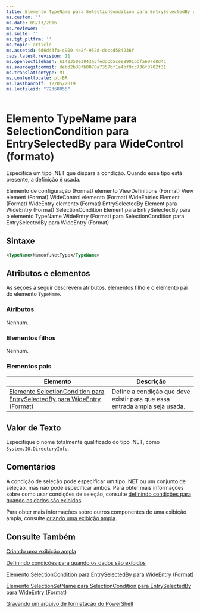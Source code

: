 ```yaml
---
title: Elemento TypeName para SelectionCondition para EntrySelectedBy para WideControl (Format) | Microsoft Docs
ms.custom: ''
ms.date: 09/13/2016
ms.reviewer: ''
ms.suite: ''
ms.tgt_pltfrm: ''
ms.topic: article
ms.assetid: 6d6d43fa-c900-4e2f-952d-deccd584236f
caps.latest.revision: 11
ms.openlocfilehash: 6142350e3843a5feddcb5cee8901bbfa607d8d4c
ms.sourcegitcommit: debd2b38fb8070a7357bf1a4bf9cc736f3702f31
ms.translationtype: MT
ms.contentlocale: pt-BR
ms.lasthandoff: 12/05/2019
ms.locfileid: "72368055"
---
```

# <a name="typename-element-for-selectioncondition-for-entryselectedby-for-widecontrol-format"></a>Elemento TypeName para SelectionCondition para EntrySelectedBy para WideControl (formato)

Especifica um tipo .NET que dispara a condição. Quando esse tipo está presente, a definição é usada.

Elemento de configuração (Format) elemento ViewDefinitions (Format) View element (Format) WideControl elemento (Format) WideEntries Element (Format) WideEntry elemento (Format) EntrySelectedBy Element para WideEntry (Format) SelectionCondition Element para EntrySelectedBy para o elemento TypeName WideEntry (Format) para SelectionCondition para EntrySelectedBy para WideEntry (Format)

## <a name="syntax"></a>Sintaxe

```xml
<TypeName>Nameof.NetType</TypeName>
```

## <a name="attributes-and-elements"></a>Atributos e elementos

As seções a seguir descrevem atributos, elementos filho e o elemento pai do elemento `TypeName`.

### <a name="attributes"></a>Atributos

Nenhum.

### <a name="child-elements"></a>Elementos filhos

Nenhum.

### <a name="parent-elements"></a>Elementos pais

|Elemento|Descrição|
|-------------|-----------------|
|[Elemento SelectionCondition para EntrySelectedBy para WideEntry (Format)](./selectioncondition-element-for-entryselectedby-for-widecontrol-format.md)|Define a condição que deve existir para que essa entrada ampla seja usada.|

## <a name="text-value"></a>Valor de Texto

Especifique o nome totalmente qualificado do tipo .NET, como `System.IO.DirectoryInfo`.

## <a name="remarks"></a>Comentários

A condição de seleção pode especificar um tipo .NET ou um conjunto de seleção, mas não pode especificar ambos. Para obter mais informações sobre como usar condições de seleção, consulte [definindo condições para quando os dados são exibidos](./defining-conditions-for-displaying-data.md).

Para obter mais informações sobre outros componentes de uma exibição ampla, consulte [criando uma exibição ampla](./creating-a-wide-view.md).

## <a name="see-also"></a>Consulte Também

[Criando uma exibição ampla](./creating-a-wide-view.md)

[Definindo condições para quando os dados são exibidos](./defining-conditions-for-displaying-data.md)

[Elemento SelectionCondition para EntrySelectedBy para WideEntry (Format)](./selectioncondition-element-for-entryselectedby-for-widecontrol-format.md)

[Elemento SelectionSetName para SelectionCondition para EntrySelectedBy para WideEntry (Format)](./selectionsetname-element-for-selectioncondition-for-entryselectedby-for-wideentry-format.md)

[Gravando um arquivo de formatação do PowerShell](./writing-a-powershell-formatting-file.md)
